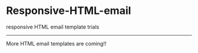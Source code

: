 # Responsive-HTML-email
responsive HTML email template trials
<hr />

More HTML email templates are coming!!
